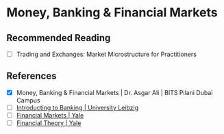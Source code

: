 # Money, Banking & Financial Markets



## Recommended Reading

- [ ] Trading and Exchanges: Market Microstructure for Practitioners

## References
- [x] Money, Banking & Financial Markets | Dr. Asgar Ali | BITS Pilani Dubai Campus
- [ ] [Introducting to Banking | University Leibzig](https://www.youtube.com/playlist?list=PL4i4aZbplv9KPIBdL4KiOU31Gs7krkvla) 
- [ ] [Financial Markets | Yale](https://www.youtube.com/playlist?list=PL8FB14A2200B87185)
- [ ] [Financial Theory | Yale](https://www.youtube.com/playlist?list=PLEDC55106E0BA18FC)
